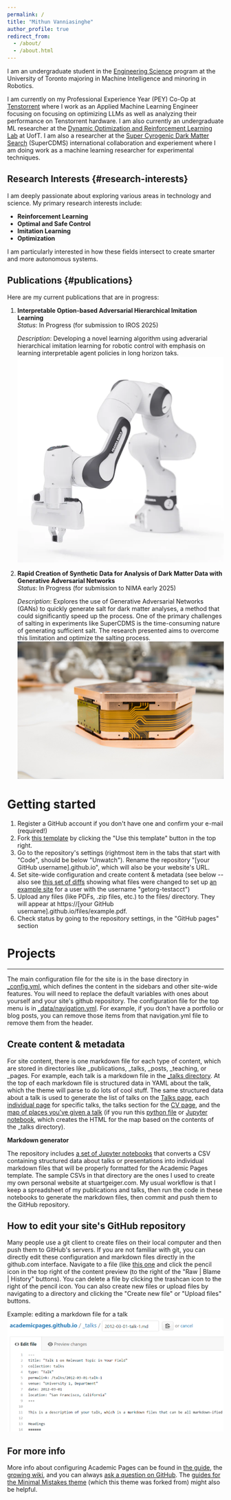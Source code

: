 ```yaml
---
permalink: /
title: "Mithun Vanniasinghe"
author_profile: true
redirect_from: 
  - /about/
  - /about.html
---
```


I am an undergraduate student in the [Engineering Science](https://engsci.utoronto.ca/program/what-is-engsci/) program at the University of Toronto majoring in Machine Intelligence and minoring in Robotics. 

I am currently on my Professional Experience Year (PEY) Co-Op at [Tenstorrent](https://tenstorrent.com/) where I work as an Applied Machine Learning Engineer focusing on focusing on optimizing LLMs as well as analyzing their performance on Tenstorrent hardware. I am also currently an undergraduate ML researcher at the [Dynamic Optimization and Reinforcement Learning Lab](https://cglee.mie.utoronto.ca/research-lab/) at UofT. I am also a researcher at the [Super Cyrogenic Dark Matter Search](https://supercdms.slac.stanford.edu/) (SuperCDMS) international collaboration and experiement where I am doing work as a machine learning researcher for experimental techniques. 

## Research Interests {#research-interests}

I am deeply passionate about exploring various areas in technology and science. My primary research interests include:

- **Reinforcement Learning**
- **Optimal and Safe Control**
- **Imitation Learning**
- **Optimization**

I am particularly interested in how these fields intersect to create smarter and more autonomous systems.

## Publications {#publications}

Here are my current publications that are in progress:

1. **Interpretable Option-based Adversarial Hierarchical Imitation Learning**  
   *Status*: In Progress (for submission to IROS 2025) 

   *Description*: Developing a novel learning algorithm using adverarial hierarchical imitation learning for robotic control with emphasis on learning interpretable agent policies in long horizon taks.
   ![Publication 1 Image](images/franka-panda.png)

2. **Rapid Creation of Synthetic Data for Analysis of Dark Matter Data with Generative Adversarial Networks**  
   *Status*: In Progress (for submission to NIMA early 2025) 

   *Description*: Explores the use of Generative Adversarial Networks (GANs) to quickly generate salt for dark matter analyses, a method that could significantly speed up the process. One of the primary challenges of salting in experiments like SuperCDMS is the time-consuming nature of generating sufficient salt. The research presented aims to overcome this limitation and optimize the salting process.
   ![Publication 2 Image](images/superCDMS.png)

Getting started
======
1. Register a GitHub account if you don't have one and confirm your e-mail (required!)
1. Fork [this template](https://github.com/academicpages/academicpages.github.io) by clicking the "Use this template" button in the top right. 
1. Go to the repository's settings (rightmost item in the tabs that start with "Code", should be below "Unwatch"). Rename the repository "[your GitHub username].github.io", which will also be your website's URL.
1. Set site-wide configuration and create content & metadata (see below -- also see [this set of diffs](http://archive.is/3TPas) showing what files were changed to set up [an example site](https://getorg-testacct.github.io) for a user with the username "getorg-testacct")
1. Upload any files (like PDFs, .zip files, etc.) to the files/ directory. They will appear at https://[your GitHub username].github.io/files/example.pdf.  
1. Check status by going to the repository settings, in the "GitHub pages" section

# Projects 
------
The main configuration file for the site is in the base directory in [_config.yml](https://github.com/academicpages/academicpages.github.io/blob/master/_config.yml), which defines the content in the sidebars and other site-wide features. You will need to replace the default variables with ones about yourself and your site's github repository. The configuration file for the top menu is in [_data/navigation.yml](https://github.com/academicpages/academicpages.github.io/blob/master/_data/navigation.yml). For example, if you don't have a portfolio or blog posts, you can remove those items from that navigation.yml file to remove them from the header. 

Create content & metadata
------
For site content, there is one markdown file for each type of content, which are stored in directories like _publications, _talks, _posts, _teaching, or _pages. For example, each talk is a markdown file in the [_talks directory](https://github.com/academicpages/academicpages.github.io/tree/master/_talks). At the top of each markdown file is structured data in YAML about the talk, which the theme will parse to do lots of cool stuff. The same structured data about a talk is used to generate the list of talks on the [Talks page](https://academicpages.github.io/talks), each [individual page](https://academicpages.github.io/talks/2012-03-01-talk-1) for specific talks, the talks section for the [CV page](https://academicpages.github.io/cv), and the [map of places you've given a talk](https://academicpages.github.io/talkmap.html) (if you run this [python file](https://github.com/academicpages/academicpages.github.io/blob/master/talkmap.py) or [Jupyter notebook](https://github.com/academicpages/academicpages.github.io/blob/master/talkmap.ipynb), which creates the HTML for the map based on the contents of the _talks directory).

**Markdown generator**

The repository includes [a set of Jupyter notebooks](https://github.com/academicpages/academicpages.github.io/tree/master/markdown_generator
) that converts a CSV containing structured data about talks or presentations into individual markdown files that will be properly formatted for the Academic Pages template. The sample CSVs in that directory are the ones I used to create my own personal website at stuartgeiger.com. My usual workflow is that I keep a spreadsheet of my publications and talks, then run the code in these notebooks to generate the markdown files, then commit and push them to the GitHub repository.

How to edit your site's GitHub repository
------
Many people use a git client to create files on their local computer and then push them to GitHub's servers. If you are not familiar with git, you can directly edit these configuration and markdown files directly in the github.com interface. Navigate to a file (like [this one](https://github.com/academicpages/academicpages.github.io/blob/master/_talks/2012-03-01-talk-1.md) and click the pencil icon in the top right of the content preview (to the right of the "Raw | Blame | History" buttons). You can delete a file by clicking the trashcan icon to the right of the pencil icon. You can also create new files or upload files by navigating to a directory and clicking the "Create new file" or "Upload files" buttons. 

Example: editing a markdown file for a talk
![Editing a markdown file for a talk](/images/editing-talk.png)

For more info
------
More info about configuring Academic Pages can be found in [the guide](https://academicpages.github.io/markdown/), the [growing wiki](https://github.com/academicpages/academicpages.github.io/wiki), and you can always [ask a question on GitHub](https://github.com/academicpages/academicpages.github.io/discussions). The [guides for the Minimal Mistakes theme](https://mmistakes.github.io/minimal-mistakes/docs/configuration/) (which this theme was forked from) might also be helpful.
